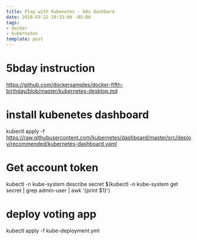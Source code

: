 ```yaml
---
title: Play with Kubenetes - k8s dashbard
date: 2018-03-22 19:33:00 -05:00
tags:
- docker
- kubernetes
template: post
---
```



<!--more-->
# 5bday instruction
https://github.com/dockersamples/docker-fifth-birthday/blob/master/kubernetes-desktop.md

# install kubenetes dashboard

kubectl apply -f https://raw.githubusercontent.com/kubernetes/dashboard/master/src/deploy/recommended/kubernetes-dashboard.yaml

# Get account token

kubectl -n kube-system describe secret $(kubectl -n kube-system get secret | grep admin-user | awk '{print $1}')

# deploy voting app
kubectl apply -f kube-deployment.yml



